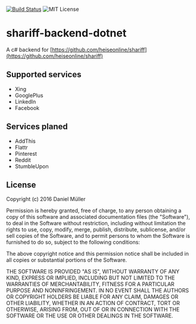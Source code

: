 [![Build Status](https://travis-ci.org/dotnetgeek/shariff-backend-dotnet.svg?branch=master)](https://travis-ci.org/dotnetgeek/shariff-backend-dotnet)
![MIT License](https://img.shields.io/badge/license-MIT-orange.svg)

# shariff-backend-dotnet

A c# backend for [https://github.com/heiseonline/shariff](https://github.com/heiseonline/shariff)

## Supported services
- Xing
- GooglePlus
- LinkedIn
- Facebook
  
## Services planed
- AddThis
- Flattr
- Pinterest
- Reddit
- StumbleUpon

	
## License

Copyright (c) 2016 Daniel Müller

Permission is hereby granted, free of charge, to any person obtaining a copy of this software and associated documentation files (the "Software"), to deal in the Software without restriction, including without limitation the rights to use, copy, modify, merge, publish, distribute, sublicense, and/or sell copies of the Software, and to permit persons to whom the Software is furnished to do so, subject to the following conditions:

The above copyright notice and this permission notice shall be included in all copies or substantial portions of the Software.

THE SOFTWARE IS PROVIDED "AS IS", WITHOUT WARRANTY OF ANY KIND, EXPRESS OR IMPLIED, INCLUDING BUT NOT LIMITED TO THE WARRANTIES OF MERCHANTABILITY, FITNESS FOR A PARTICULAR PURPOSE AND NONINFRINGEMENT. IN NO EVENT SHALL THE AUTHORS OR COPYRIGHT HOLDERS BE LIABLE FOR ANY CLAIM, DAMAGES OR OTHER LIABILITY, WHETHER IN AN ACTION OF CONTRACT, TORT OR OTHERWISE, ARISING FROM, OUT OF OR IN CONNECTION WITH THE SOFTWARE OR THE USE OR OTHER DEALINGS IN THE SOFTWARE.
